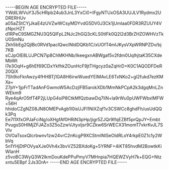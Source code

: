 -----BEGIN AGE ENCRYPTED FILE-----
YWdlLWVuY3J5cHRpb24ub3JnL3YxCi0+IFgyNTUxOSA3UUJLV1Rydmx2UDRERHUv
a05aZStCYjJkaE4zUVZwWCsyMDYvdG5DV0J3Ck1jUmlaa0FDR3RZUUY4VzNpcHZT
d1RPeC9SMGZNU3Q5QlFpL2NJc2hGQ3cKLS0tIFk0Q2l2d3BrZHZOWHVzTkU0SmNu
Zkh5bEg2QjlBc0RVd1paclQwclNldDQKb1C/xUOfT4mIJKysVXpWRNPZDv/bj7KB
sCJpOlE8LUJPCN7ip8ChMKHNb/IkeegxnABWgaf5v2fdm0UqlhjtaK35CXdeMbWt
l7e3OqH+g6hEf69CDxYkfhkZOunHcF9jtTHgcyz0aZqHrD+K0C1AQODFDeR20QiX
7Sh9ioFkrAwzy4fHHBTj1GA8H6irwWuedYEIMAvLE6TxNKo2+gl2fukd7ezKMXa+
Z7pY+1jpFrTTadAnFGwmoW5AcDzjlFB5arokXDb1MmNkPCpA2k3dgqMnLZnWEkm9
Rye4qArO5tfT4P2jLUpG4siP8CtkMfQzbawDq7liN+la9rWu0pUWFWbxlMFW+56H
hhidoCZgNZ08JN8OMEPvAgb1l0isUJFl1NiXZqf1v3CSWCc8ghdFh/usUdQQk3Pq
Ee7l1XfxOPJaFciNg/oXHgfAf0HRiN3pHp/jigr5ZJQr9lfqEZBf5prQpJY+Embt
PvugsS0HIMjZFJAZo3Z5oZzwVJtyxljsr9CZkw6SrWECX31momT7vkrKvJL7SVIv
OVOaTsoxQIcrbwnv1zw24vrC2nKcgP9XCStmINlSeOIdRLoY4rkpE0Z1c1y2WbVq
5n1YHjDtPOVyaXJe0Vh4x3bvVZ52BXdoKg+5YRNF+4iKT85hvdM2BowtkKiWIanH
z5voBC3WyQ3W2lkmDouKdePPuPmyV7MHnpia7HQEWZVyH7k+EQG+Ntzxntu5EBpf
2Js3DrA=
-----END AGE ENCRYPTED FILE-----
